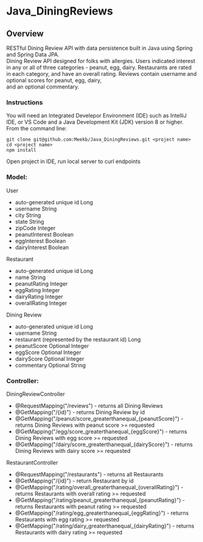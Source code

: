 # Java_DiningReviews

## Overview
RESTful Dining Review API with data persistence built in Java using Spring and Spring Data JPA.  
Dining Review API designed for folks with allergies. Users indicated interest in any or all of three categories - peanut, egg, dairy.
Restaurants are rated in each category, and have an overall rating. Reviews contain username and optional scores for peanut, egg, dairy,  
and an optional commentary.

### Instructions
You will need an Integrated Develepor Environment (IDE) such as IntelliJ IDE, or VS Code and a Java Development Kit (JDK) version 8 or higher.
From the command line:
```
git clone git@github.com:Meekb/Java_DiningReviews.git <project name>
cd <project name>
npm install
```
Open project in IDE, run local server to curl endpoints

### Model:
User
  * auto-generated unique id Long
  * username String
  * city String
  * state String
  * zipCode Integer
  * peanutInterest Boolean
  * eggInterest Boolean
  * dairyInterest Boolean

Restaurant
  * auto-generated unique id Long
  * name String
  * peanutRating Integer
  * eggRating Integer
  * dairyRating Integer
  * overallRating Integer

Dining Review
  * auto-generated unique id Long
  * username String
  * restaurant (represented by the restaurant id) Long
  * peanutScore Optional Integer
  * eggScore Optional Integer
  * dairyScore Optional Integer
  * commentary Optional String

### Controller:
DiningReviewController
  * @RequestMapping("/reviews") - returns all Dining Reviews
  * @GetMapping("/{id}") - returns Dining Review by id
  * @GetMapping("/peanut/score_greaterthanequal_{peanutScore}") - returns Dining Reviews with peanut score >= requested
  * @GetMapping("/egg/score_greaterthanequal_{eggScore}") - returns Dining Reviews with egg score >= requested
  * @GetMapping("/dairy/score_greaterthanequal_{dairyScore}") - returns Dining Reviews with dairy score >= requested

RestaurantController
  * @RequestMapping("/restaurants") - returns all Restaurants
  * @GetMapping("/{id}") - return Restaurant by id
  * @GetMapping("/rating/overall_greaterthanequal_{overallRating}") - returns Restaurants with overall rating >= requested
  * @GetMapping("/rating/peanut_greaterthanequal_{peanutRating}") - returns Restaurants with peanut rating >= requested
  * @GetMapping("/rating/egg_greaterthanequal_{eggRating}") - returns Restaurants with egg rating >= requested
  * @GetMapping("/rating/dairy_greaterthanequal_{dairyRating}") - returns Restaurants with dairy rating >= requested



